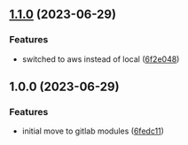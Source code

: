 ## [1.1.0](https://gitlab.com/systemsmystery/terraform-modules/terraform-module-alb-cloudfront-certificates/compare/v1.0.0...v1.1.0) (2023-06-29)


### Features

* switched to aws instead of local ([6f2e048](https://gitlab.com/systemsmystery/terraform-modules/terraform-module-alb-cloudfront-certificates/commit/6f2e048a437b3b4b1f834d9efc34c816960b6e0a))

## 1.0.0 (2023-06-29)


### Features

* initial move to gitlab modules ([6fedc11](https://gitlab.com/systemsmystery/terraform-modules/terraform-module-alb-cloudfront-certificates/commit/6fedc11a9e4b161d82e3b77e895b05284c13e977))
